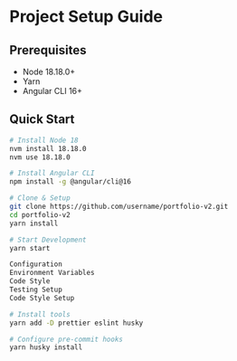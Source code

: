 # Project Setup Guide

## Prerequisites
- Node 18.18.0+
- Yarn
- Angular CLI 16+

## Quick Start
```bash
# Install Node 18
nvm install 18.18.0
nvm use 18.18.0

# Install Angular CLI
npm install -g @angular/cli@16

# Clone & Setup
git clone https://github.com/username/portfolio-v2.git
cd portfolio-v2
yarn install

# Start Development
yarn start

Configuration
Environment Variables
Code Style
Testing Setup
Code Style Setup

# Install tools
yarn add -D prettier eslint husky

# Configure pre-commit hooks
yarn husky install
